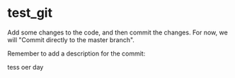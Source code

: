# test_git
Add some changes to the code, and then commit the changes. For now, we will "Commit directly to the master branch".

Remember to add a description for the commit:

tess oer day
